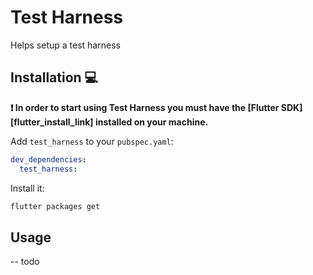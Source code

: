 # Test Harness
Helps setup a test harness

## Installation 💻

**❗ In order to start using Test Harness you must have the [Flutter SDK][flutter_install_link] installed on your machine.**

Add `test_harness` to your `pubspec.yaml`:

```yaml
dev_dependencies:
  test_harness:
```

Install it:

```sh
flutter packages get
```

## Usage 

-- todo